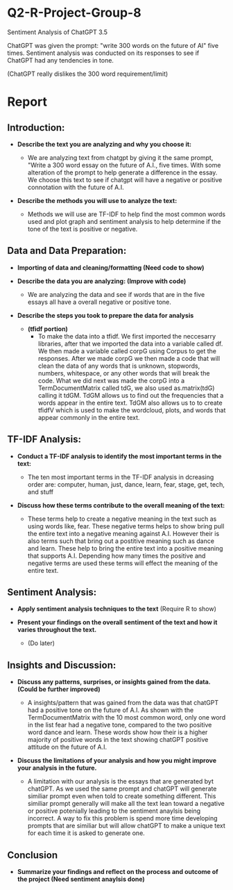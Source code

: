 # Q2-R-Project-Group-8
Sentiment Analysis of ChatGPT 3.5

ChatGPT was given the prompt: "write 300 words on the future of AI" five times. 
Sentiment analysis was conducted on its responses to see if ChatGPT had any tendencies in tone.

(ChatGPT really dislikes the 300 word requirement/limit)

# Report

## Introduction:
* **Describe the text you are analyzing and why you choose it:**
    * We are analyzing text from chatgpt by giving it the same prompt, "Write a 300 word essay on the future of A.I., five times. With some alteration of the prompt to help generate a difference in the essay. We choose this text to see if chatgpt will have a negative or positive connotation with the future of A.I. 

* **Describe the methods you will use to analyze the text:**
    * Methods we will use are TF-IDF to help find the most common words used and plot graph and sentiment analysis to help determine if the tone of the text is positive or negative.

## Data and Data Preparation:

* **Importing of data and cleaning/formatting (Need code to show)**


* **Describe the data you are analyzing: (Improve with code)** 
    * We are analyzing the data and see if words that are in the five essays all have a overall negative or positive tone.

* **Describe the steps you took to prepare the data for analysis**

    * **(tfidf portion)**
        * To make the data into a tfidf. We first imported the neccesarry libraries, after that we imported the data into a variable called df. We then made a variable called corpG using Corpus to get the responses. After we made corpG we then made a code that will clean the data of any words that is unknown, stopwords, numbers, whitespace, or any other words that will break the code. What we did next was made the corpG into a TermDocumentMatrix called tdG, we also used as.matrix(tdG) calling it tdGM. TdGM allows us to find out the frequencies that a words appear in the entire text. TdGM also allows us to to create tfidfV which is used to make the wordcloud, plots, and words that appear commonly in the entire text.

## TF-IDF Analysis:

* **Conduct a TF-IDF analysis to identify the most important terms in the text:**
    * The ten most important terms in the TF-IDF analysis in dcreasing order are: computer, human, just, dance, learn, fear, stage, get, tech, and stuff

* **Discuss how these terms contribute to the overall meaning of the text:**
    * These terms help to create a negative meaning in the text such as using words like, fear. These negative terms helps to show bring pull the entire text into a negative meaning against A.I. However their is also terms such that bring out a postitive meaning such as dance and learn. These help to bring the entire text into a positive meaning that supports A.I. Depending how many times the positive and negative terms are used these terms will effect the meaning of the entire text.

## Sentiment Analysis:

* **Apply sentiment analysis techniques to the text**
(Require R to show)

* **Present your findings on the overall sentiment of the text and how it varies throughout the text.**
    * (Do later)

## Insights and Discussion:

* **Discuss any patterns, surprises, or insights gained from the data. (Could be further improved)**
    * A insights/pattern that was gained from the data was that chatGPT had a positive tone on the future of A.I. As shown with the TermDocumentMatrix with the 10 most common word, only one word in the list fear had a negative tone, compared to the two positive word dance and learn. These words show how their is a higher majority of positive words in the text showing chatGPT positive attitude on the future of A.I.

* **Discuss the limitations of your analysis and how you might improve your analysis in the future.**
    * A limitation with our analysis is the essays that are generated byt chatGPT. As we used the same prompt and chatGPT will generate similiar prompt even when told to create something different. This similiar prompt generally will make all the text lean toward a negative or positive potenially leading to the sentiment anaylsis being incorrect. A way to fix this problem is spend more time developing prompts that are similiar but will allow chatGPT to make a unique text for each time it is asked to generate one.

## Conclusion
* **Summarize your findings and reflect on the process and outcome of the project (Need sentiment anaylsis done)**
